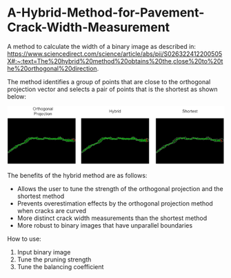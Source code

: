 # A-Hybrid-Method-for-Pavement-Crack-Width-Measurement
A method to calculate the width of a binary image as described in: https://www.sciencedirect.com/science/article/abs/pii/S026322412200505X#:~:text=The%20hybrid%20method%20obtains%20the,close%20to%20the%20orthogonal%20direction.

The method identifies a group of points that are close to the orthogonal projection vector and selects a pair of points that is the shortest as shown below:<br>
<p align="center">
  <img src= "https://github.com/JeremyOng96/A-Hybrid-Method-for-Pavement-Crack-Width-Measurement/blob/master/images/comparison_measurement.png"
</p>

The benefits of the hybrid method are as follows:
   <ul>
     <li>Allows the user to tune the strength of the orthogonal projection and the shortest method</li>
     <li>Prevents overestimation effects by the orthogonal projection method when cracks are curved</li>
     <li>More distinct crack width measurements than the shortest method</li>
     <li>More robust to binary images that have unparallel boundaries</li>
   </ul>
   
How to use:
   <ol>
    <li>Input binary image</li>
    <li>Tune the pruning strength</li>
    <li>Tune the balancing coefficient</li>
   </ol>


   
